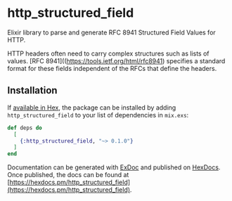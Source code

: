 # http_structured_field

Elixir library to parse and generate RFC 8941 Structured Field Values for HTTP.

HTTP headers often need to carry complex structures such as lists of values.
[RFC 8941]((https://tools.ietf.org/html/rfc8941) specifies a standard format
for these fields independent of the RFCs that define the headers.

## Installation

If [available in Hex](https://hex.pm/docs/publish), the package can be installed
by adding `http_structured_field` to your list of dependencies in `mix.exs`:

```elixir
def deps do
  [
    {:http_structured_field, "~> 0.1.0"}
  ]
end
```

Documentation can be generated with [ExDoc](https://github.com/elixir-lang/ex_doc)
and published on [HexDocs](https://hexdocs.pm). Once published, the docs can
be found at [https://hexdocs.pm/http_structured_field](https://hexdocs.pm/http_structured_field).

